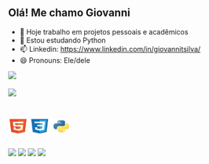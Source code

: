 ## Olá! Me chamo Giovanni

- 🔭 Hoje trabalho em projetos pessoais e acadêmicos
- 🌱 Estou estudando Python
- 📫 Linkedin: https://www.linkedin.com/in/giovannitsilva/
- 😄 Pronouns: Ele/dele

<div>
  <a href="https://github.com/giovanni789silva/github-readme-stats)>"/>
  <img height="180em" src="https://github-readme-stats.vercel.app/api?username=giovanni789silva&show_icons=true&theme=github_dark"/>

  <a href="https://github.com/giovanni789silva/convoychat"><a/>
  <img height="190em" align="center" src="https://github-readme-stats.vercel.app/api/top-langs?username=giovanni789silva&layout=compact&theme=github_dark&langs_count=8&card_width=320" />
</div>

##

<div style="display: inline_block"><br>
  <img align="center" alt="giovanni-HTML" height="30" width="40" src="https://raw.githubusercontent.com/devicons/devicon/master/icons/html5/html5-original.svg">
  <img align="center" alt="giovanni-CSS" height="30" width="40" src="https://raw.githubusercontent.com/devicons/devicon/master/icons/css3/css3-original.svg">
  <img align="center" alt="giovanni-Python" height="30" width="40" src="https://raw.githubusercontent.com/devicons/devicon/master/icons/python/python-original.svg">
</div>

##

<div>
  <a href="https://instagram.com/rafaballerini" target="_blank"><img src="https://img.shields.io/badge/-Instagram-%23E4405F?style=for-the-badge&logo=instagram&logoColor=white" target="_blank"></a>
 <a href="https://discord.gg/wagxzStdcR" target="_blank"><img src="https://img.shields.io/badge/Discord-7289DA?style=for-the-badge&logo=discord&logoColor=white" target="_blank"></a> 
  <a href = "mailto:contatorafaballerini@gmail.com"><img src="https://img.shields.io/badge/-Gmail-%23333?style=for-the-badge&logo=gmail&logoColor=white" target="_blank"></a>
  <a href="https://www.linkedin.com/in/rafaella-ballerini-45875016a" target="_blank"><img src="https://img.shields.io/badge/-LinkedIn-%230077B5?style=for-the-badge&logo=linkedin&logoColor=white" target="_blank"></a> 
</div>
